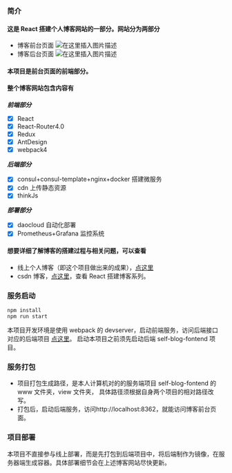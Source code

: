 ### 简介

#### 这是 React 搭建个人博客网站的一部分。网站分为两部分

-   博客前台页面
    ![在这里插入图片描述](http://cdn.sunx.club/blog-fontend-gif-sm.gif)
-   博客后台页面
    ![在这里插入图片描述](http://cdn.sunx.club/blog-backend-gif.gif)

#### 本项目是前台页面的前端部分。

#### 整个博客网站包含内容有

**_前端部分_**

-   [x] React
-   [x] React-Router4.0
-   [x] Redux
-   [x] AntDesign
-   [x] webpack4

**_后端部分_**

-   [x] consul+consul-template+nginx+docker 搭建微服务
-   [x] cdn 上传静态资源
-   [x] thinkJs

**_部署部分_**

-   [x] daocloud 自动化部署
-   [x] Prometheus+Grafana 监控系统

#### 想要详细了解博客的搭建过程与相关问题，可以查看

-   线上个人博客（即这个项目做出来的成果），[点这里](http://www.sunx.club/)
-   csdn 博客，[点这里](https://blog.csdn.net/qq_36228442)，查看 React 搭建博客系列。

### 服务启动

```
npm install
npm run start
```

本项目开发环境是使用 webpack 的 devserver，启动前端服务，访问后端接口
对应的后端项目 [点这里](https://github.com/sunxing102005/self-blog-fontend)。
启动本项目之前须先启动后端 self-blog-fontend 项目。

### 服务打包

-   项目打包生成路径，是本人计算机对的的服务端项目 self-blog-fontend 的 www 文件夹，view 文件夹，
    具体路径须根据自身两个项目的相对路径改写。
-   打包后，启动后端服务，访问http://localhost:8362，就能访问博客前台页面。

### 项目部署

本项目不直接参与线上部署，而是先打包到后端项目中，将后端制作为镜像，在服务器端生成容器。具体部署细节会在上述博客网站尽快更新。
